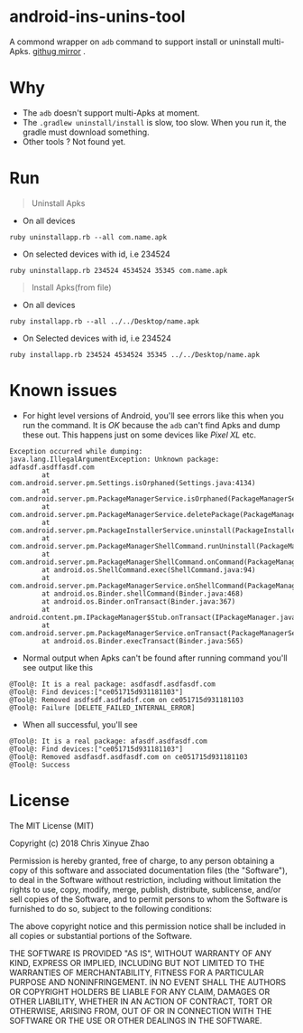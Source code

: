 # android-ins-unins-tool

A commond wrapper on ```adb``` command to support install or uninstall multi-Apks. [githug mirror](https://github.com/XinyueZ/android-ins-unins-tool) .

# Why

- The ```adb``` doesn't support multi-Apks at moment.
- The ```.gradlew uninstall/install``` is slow, too slow. When you run it, the gradle must download something.
- Other tools ? Not found yet.

# Run

> Uninstall Apks

- On all devices

```ruby uninstallapp.rb --all com.name.apk```

- On selected devices with id, i.e 234524

```ruby uninstallapp.rb 234524 4534524 35345 com.name.apk```

> Install Apks(from file)

- On all devices

```ruby installapp.rb --all ../../Desktop/name.apk```

- On Selected devices with id, i.e 234524

```ruby installapp.rb 234524 4534524 35345 ../../Desktop/name.apk```



# Known issues

- For hight level versions of Android, you'll see errors like this when you run the command. It is *OK* because the ```adb``` can't find Apks and dump these out. This happens just on some devices like *Pixel XL* etc.

```
Exception occurred while dumping:
java.lang.IllegalArgumentException: Unknown package: adfasdf.asdffasdf.com
        at com.android.server.pm.Settings.isOrphaned(Settings.java:4134)
        at com.android.server.pm.PackageManagerService.isOrphaned(PackageManagerService.java:18150)
        at com.android.server.pm.PackageManagerService.deletePackage(PackageManagerService.java:15567)
        at com.android.server.pm.PackageInstallerService.uninstall(PackageInstallerService.java:888)
        at com.android.server.pm.PackageManagerShellCommand.runUninstall(PackageManagerShellCommand.java:792)
        at com.android.server.pm.PackageManagerShellCommand.onCommand(PackageManagerShellCommand.java:118)
        at android.os.ShellCommand.exec(ShellCommand.java:94)
        at com.android.server.pm.PackageManagerService.onShellCommand(PackageManagerService.java:18408)
        at android.os.Binder.shellCommand(Binder.java:468)
        at android.os.Binder.onTransact(Binder.java:367)
        at android.content.pm.IPackageManager$Stub.onTransact(IPackageManager.java:2387)
        at com.android.server.pm.PackageManagerService.onTransact(PackageManagerService.java:3048)
        at android.os.Binder.execTransact(Binder.java:565)
```

- Normal output when Apks can't be found after  running command you'll see output like this

```
@Tool@: It is a real package: asdfasdf.asdfasdf.com
@Tool@: Find devices:["ce051715d931181103"]
@Tool@: Removed asdfsdf.asdfadsf.com on ce051715d931181103
@Tool@: Failure [DELETE_FAILED_INTERNAL_ERROR]
```

- When all successful, you'll see

```
@Tool@: It is a real package: afasdf.asdfasdf.com
@Tool@: Find devices:["ce051715d931181103"]
@Tool@: Removed asdfasdf.asdfasdf.com on ce051715d931181103
@Tool@: Success
````

# License

The MIT License (MIT)

Copyright (c) 2018 Chris Xinyue Zhao

Permission is hereby granted, free of charge, to any person obtaining a copy
of this software and associated documentation files (the "Software"), to deal
in the Software without restriction, including without limitation the rights
to use, copy, modify, merge, publish, distribute, sublicense, and/or sell
copies of the Software, and to permit persons to whom the Software is
furnished to do so, subject to the following conditions:

The above copyright notice and this permission notice shall be included in all
copies or substantial portions of the Software.

THE SOFTWARE IS PROVIDED "AS IS", WITHOUT WARRANTY OF ANY KIND, EXPRESS OR
IMPLIED, INCLUDING BUT NOT LIMITED TO THE WARRANTIES OF MERCHANTABILITY,
FITNESS FOR A PARTICULAR PURPOSE AND NONINFRINGEMENT. IN NO EVENT SHALL THE
AUTHORS OR COPYRIGHT HOLDERS BE LIABLE FOR ANY CLAIM, DAMAGES OR OTHER
LIABILITY, WHETHER IN AN ACTION OF CONTRACT, TORT OR OTHERWISE, ARISING FROM,
OUT OF OR IN CONNECTION WITH THE SOFTWARE OR THE USE OR OTHER DEALINGS IN THE
SOFTWARE.

